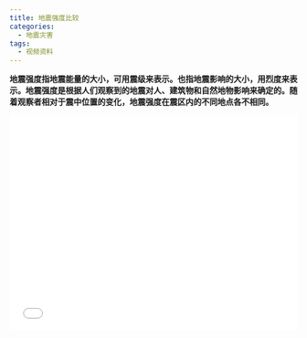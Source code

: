 ```yaml
---
title: 地震强度比较
categories:
  - 地震灾害
tags:
  - 视频资料
---
```

**地震强度指地震能量的大小，可用震级来表示。也指地震影响的大小，用烈度来表示。地震强度是根据人们观察到的地震对人、建筑物和自然地物影响来确定的。随着观察者相对于震中位置的变化，地震强度在震区内的不同地点各不相同。**
<div style="position:relative; padding-bottom:75%; width:100%; height:0">
    <iframe src="//player.bilibili.com/player.html?aid=370527137&bvid=BV1KZ4y1s74h&cid=188324246&page=1" scrolling="no" border="0" frameborder="no" framespacing="0" allowfullscreen="true" style="position:absolute; height: 100%; width: 100%;"></iframe>
</div>